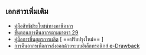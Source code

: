 
## เอกสารเพิ่มเติม
- [คู่มือสิทธิประโยชน์ทางภาษีอากร](http://tic.customs.go.th/data_files/7d1a83b78de5279f3a7cb0db6e90bb92.pdf)
- [ขั้นตอนการคืนอากรตามมาตรา 29](http://www.customs.go.th/data_files/4ec2d75cbf9a586cb2b03361d845d372.pdf)
- [คู่มือการยื่นสูตรการผลิต](http://customs.go.th/cont_strc_download.php?lang=th&top_menu=menu_homepage&current_id=142328324149505f48464b48464a4e) [ ==ปรับปรุงใหม่== ]
- [การคืนอากรเพื่อการส่งออกด้วยระบบอิเล็กทรอนิกส์ e-Drawback](http://www.customs.go.th/list_strc_annual_report.php?ini_content=customs_bulletin&ini_menu=menu_public_relations_160421_05&left_menu=menu_about_160421_03_160421_01&order_by=co_name_th&sort_type=0&lang=th&left_menu=menu_about_160421_03_160421_01)


<!--stackedit_data:
eyJoaXN0b3J5IjpbLTIxMjM5MDg5ODAsLTQwNDI0ODAyMCwtMT
M5MTY3Mjg3MCwxOTMzMTE5NjI4LC0zOTYyMDk0OTcsLTE3NTA4
NTI0MDgsOTc5ODEzOTc3XX0=
-->